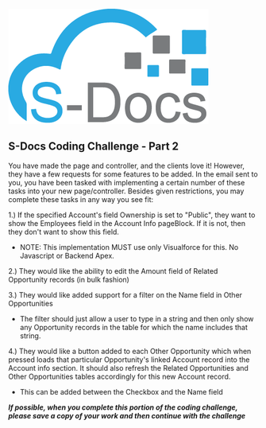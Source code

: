 ![S-Docs Logo](../images/sdocs_logo.png)

## S-Docs Coding Challenge - Part 2
You have made the page and controller, and the clients love it! However, they have a few requests for some features to be added. In the email sent to you, you have been tasked with implementing a certain number of these tasks into your new page/controller. Besides given restrictions, you may complete these tasks in any way you see fit:

1.) If the specified Account's field Ownership is set to "Public", they want to show the Employees field in the Account Info pageBlock. If it is not, then they don't want to show this field.
- NOTE: This implementation MUST use only Visualforce for this. No Javascript or Backend Apex.

2.) They would like the ability to edit the Amount field of Related Opportunity records (in bulk fashion)

3.) They would like added support for a filter on the Name field in Other Opportunities
- The filter should just allow a user to type in a string and then only show any Opportunity records in the table for which the name includes that string.

4.)  They would like a button added to each Other Opportunity which when pressed loads that particular Opportunity's linked Account record into the Account info section. It should also refresh the Related Opportunities and Other Opportunities tables accordingly for this new Account record.
- This can be added between the Checkbox and the Name field

***If possible, when you complete this portion of the coding challenge, please save a copy of your work and then continue with the challenge***